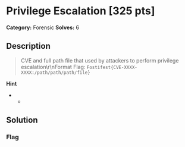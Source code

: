 # Privilege Escalation [325 pts]

**Category:** Forensic
**Solves:** 6

## Description
>CVE and full path file that used by attackers to perform privilege escalation\r\nFormat Flag: `Fostifest{CVE-XXXX-XXXX:/path/path/path/file}`

**Hint**
* -

## Solution

### Flag

